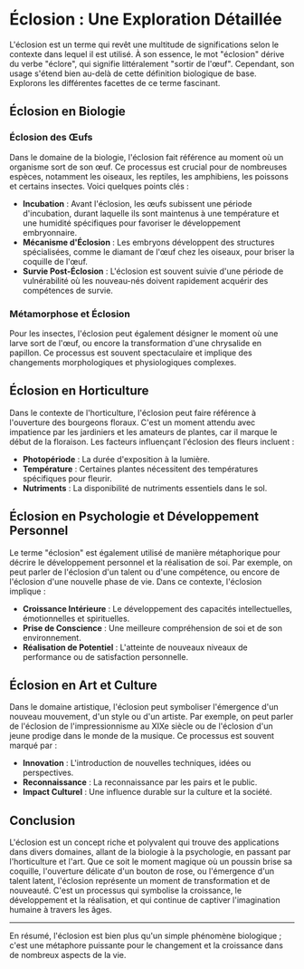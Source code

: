 # Éclosion : Une Exploration Détaillée

L'éclosion est un terme qui revêt une multitude de significations selon le contexte dans lequel il est utilisé. À son essence, le mot "éclosion" dérive du verbe "éclore", qui signifie littéralement "sortir de l'œuf". Cependant, son usage s'étend bien au-delà de cette définition biologique de base. Explorons les différentes facettes de ce terme fascinant.

## Éclosion en Biologie

### Éclosion des Œufs

Dans le domaine de la biologie, l'éclosion fait référence au moment où un organisme sort de son œuf. Ce processus est crucial pour de nombreuses espèces, notamment les oiseaux, les reptiles, les amphibiens, les poissons et certains insectes. Voici quelques points clés :

- **Incubation** : Avant l'éclosion, les œufs subissent une période d'incubation, durant laquelle ils sont maintenus à une température et une humidité spécifiques pour favoriser le développement embryonnaire.
- **Mécanisme d'Éclosion** : Les embryons développent des structures spécialisées, comme le diamant de l'œuf chez les oiseaux, pour briser la coquille de l'œuf.
- **Survie Post-Éclosion** : L'éclosion est souvent suivie d'une période de vulnérabilité où les nouveau-nés doivent rapidement acquérir des compétences de survie.

### Métamorphose et Éclosion

Pour les insectes, l'éclosion peut également désigner le moment où une larve sort de l'œuf, ou encore la transformation d'une chrysalide en papillon. Ce processus est souvent spectaculaire et implique des changements morphologiques et physiologiques complexes.

## Éclosion en Horticulture

Dans le contexte de l'horticulture, l'éclosion peut faire référence à l'ouverture des bourgeons floraux. C'est un moment attendu avec impatience par les jardiniers et les amateurs de plantes, car il marque le début de la floraison. Les facteurs influençant l'éclosion des fleurs incluent :

- **Photopériode** : La durée d'exposition à la lumière.
- **Température** : Certaines plantes nécessitent des températures spécifiques pour fleurir.
- **Nutriments** : La disponibilité de nutriments essentiels dans le sol.

## Éclosion en Psychologie et Développement Personnel

Le terme "éclosion" est également utilisé de manière métaphorique pour décrire le développement personnel et la réalisation de soi. Par exemple, on peut parler de l'éclosion d'un talent ou d'une compétence, ou encore de l'éclosion d'une nouvelle phase de vie. Dans ce contexte, l'éclosion implique :

- **Croissance Intérieure** : Le développement des capacités intellectuelles, émotionnelles et spirituelles.
- **Prise de Conscience** : Une meilleure compréhension de soi et de son environnement.
- **Réalisation de Potentiel** : L'atteinte de nouveaux niveaux de performance ou de satisfaction personnelle.

## Éclosion en Art et Culture

Dans le domaine artistique, l'éclosion peut symboliser l'émergence d'un nouveau mouvement, d'un style ou d'un artiste. Par exemple, on peut parler de l'éclosion de l'impressionnisme au XIXe siècle ou de l'éclosion d'un jeune prodige dans le monde de la musique. Ce processus est souvent marqué par :

- **Innovation** : L'introduction de nouvelles techniques, idées ou perspectives.
- **Reconnaissance** : La reconnaissance par les pairs et le public.
- **Impact Culturel** : Une influence durable sur la culture et la société.

## Conclusion

L'éclosion est un concept riche et polyvalent qui trouve des applications dans divers domaines, allant de la biologie à la psychologie, en passant par l'horticulture et l'art. Que ce soit le moment magique où un poussin brise sa coquille, l'ouverture délicate d'un bouton de rose, ou l'émergence d'un talent latent, l'éclosion représente un moment de transformation et de nouveauté. C'est un processus qui symbolise la croissance, le développement et la réalisation, et qui continue de captiver l'imagination humaine à travers les âges.

---

En résumé, l'éclosion est bien plus qu'un simple phénomène biologique ; c'est une métaphore puissante pour le changement et la croissance dans de nombreux aspects de la vie.